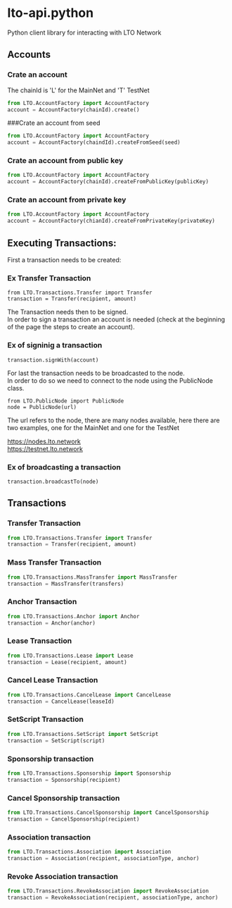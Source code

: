 # lto-api.python
Python client library for interacting with LTO Network


## Accounts

### Crate an account
The chainId is 'L' for the MainNet and 'T' TestNet
```python
from LTO.AccountFactory import AccountFactory
account = AccountFactory(chainId).create()
```
###Crate an account from seed
```python
from LTO.AccountFactory import AccountFactory
account = AccountFactory(chaindId).createFromSeed(seed)
```

### Crate an account from public key
```python
from LTO.AccountFactory import AccountFactory
account = AccountFactory(chainId).createFromPublicKey(publicKey)
```

### Crate an account from private key
```python
from LTO.AccountFactory import AccountFactory
account = AccountFactory(chianId).createFromPrivateKey(privateKey)
```

## Executing Transactions:
First a transaction needs to be created:
### Ex Transfer Transaction
```
from LTO.Transactions.Transfer import Transfer
transaction = Transfer(recipient, amount)
```
The Transaction needs then to be signed. <br/>
In order to sign a transaction an account is needed (check at the beginning of the page the steps to create an account).

### Ex of signinig a transaction
```
transaction.signWith(account)
```
For last the transaction needs to be broadcasted to the node. <br/>
In order to do so we need to connect to the node using the PublicNode class.

```
from LTO.PublicNode import PublicNode
node = PublicNode(url)
```
The url refers to the node, there are many nodes available, here there are two examples, one for the MainNet and one for the TestNet <br/>

https://nodes.lto.network <br/>
https://testnet.lto.network

### Ex of broadcasting a transaction
```
transaction.broadcastTo(node)
```

## Transactions
### Transfer Transaction
```python
from LTO.Transactions.Transfer import Transfer
transaction = Transfer(recipient, amount)
```

### Mass Transfer Transaction

```python
from LTO.Transactions.MassTransfer import MassTransfer
transaction = MassTransfer(transfers)
```
### Anchor Transaction 
```python
from LTO.Transactions.Anchor import Anchor
transaction = Anchor(anchor)
```
### Lease Transaction 
```python
from LTO.Transactions.Lease import Lease
transaction = Lease(recipient, amount)
```
### Cancel Lease Transaction 
```python
from LTO.Transactions.CancelLease import CancelLease
transaction = CancelLease(leaseId)
```

### SetScript Transaction
```python
from LTO.Transactions.SetScript import SetScript
transaction = SetScript(script)
```

### Sponsorship transaction
```python
from LTO.Transactions.Sponsorship import Sponsorship
transaction = Sponsorship(recipient)
```

### Cancel Sponsorship transaction
```python
from LTO.Transactions.CancelSponsorship import CancelSponsorship
transaction = CancelSponsorship(recipient)
```

### Association transaction
```python
from LTO.Transactions.Association import Association
transaction = Association(recipient, associationType, anchor)
```
### Revoke Association transaction
```python
from LTO.Transactions.RevokeAssociation import RevokeAssociation
transaction = RevokeAssociation(recipient, associationType, anchor)
```

